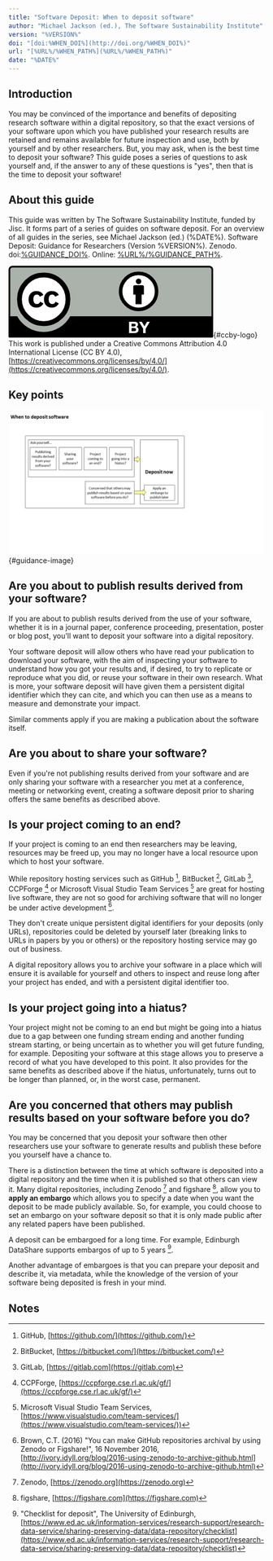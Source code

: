 ```yaml
---
title: "Software Deposit: When to deposit software"
author: "Michael Jackson (ed.), The Software Sustainability Institute"
version: "%VERSION%"
doi: "[doi:%WHEN_DOI%](http://doi.org/%WHEN_DOI%)"
url: "[%URL%/%WHEN_PATH%](%URL%/%WHEN_PATH%)"
date: "%DATE%"
---
```


## Introduction

You may be convinced of the importance and benefits of depositing research software within a digital repository, so that the exact versions of your software upon which you have published your research results are retained and remains available for future inspection and use, both by yourself and by other researchers. But, you may ask, when is the best time to deposit your software? This guide poses a series of questions to ask yourself and, if the answer to any of these questions is "yes", then that is the time to deposit your software!

## About this guide

This guide was written by The Software Sustainability Institute, funded by Jisc. It forms part of a series of guides on software deposit. For an overview of all guides in the series, see Michael Jackson (ed.) (%DATE%). Software Deposit: Guidance for Researchers (Version %VERSION%). Zenodo. doi:[%GUIDANCE_DOI%](http://doi.org/%GUIDANCE_DOI%). Online: [%URL%/%GUIDANCE_PATH%](%URL%/%GUIDANCE_PATH%).

![CC-BY 4.0 logo](./images/cc-by.png){#ccby-logo} This work is published under a Creative Commons Attribution 4.0 International License (CC BY 4.0), [https://creativecommons.org/licenses/by/4.0/](https://creativecommons.org/licenses/by/4.0/).

## Key points

![When to deposit software](./images/WhenToDepositSoftware.png){#guidance-image}

## Are you about to publish results derived from your software?

If you are about to publish results derived from the use of your software, whether it is in a journal paper, conference proceeding, presentation, poster or blog post, you'll want to deposit your software into a digital repository.

Your software deposit will allow others who have read your publication to download your software, with the aim of inspecting your software to understand how you got your results and, if desired, to try to replicate or reproduce what you did, or reuse your software in their own research. What is more, your software deposit will have given them a persistent digital identifier which they can cite, and which you can then use as a means to measure and demonstrate your impact.

Similar comments apply if you are making a publication about the software itself.

## Are you about to share your software?

Even if you're not publishing results derived from your software and are only sharing your software with a researcher you met at a conference, meeting or networking event, creating a software deposit prior to sharing offers the same benefits as described above.

## Is your project coming to an end?

If your project is coming to an end then researchers may be leaving, resources may be freed up, you may no longer have a local resource upon which to host your software.

While repository hosting services such as GitHub [^1], BitBucket [^2], GitLab [^3], CCPForge [^4] or Microsoft Visual Studio Team Services [^5] are great for hosting live software, they are not so good for archiving software that will no longer be under active development [^6].

They don't create unique persistent digital identifiers for your deposits (only URLs), repositories could be deleted by yourself later (breaking links to URLs in papers by you or others) or the repository hosting service may go out of business.

A digital repository allows you to archive your software in a place which will ensure it is available for yourself and others to inspect and reuse long after your project has ended, and with a persistent digital identifier too.

## Is your project going into a hiatus?

Your project might not be coming to an end but might be going into a hiatus due to a gap between one funding stream ending and another funding stream starting, or being uncertain as to whether you will get future funding, for example. Depositing your software at this stage allows you to preserve a record of what you have developed to this point. It also provides for the same benefits as described above if the hiatus, unfortunately, turns out to be longer than planned, or, in the worst case, permanent.

## Are you concerned that others may publish results based on your software before you do?

You may be concerned that you deposit your software then other researchers use your software to generate results and publish these before you yourself have a chance to.

There is a distinction between the time at which software is deposited into a digital repository and the time when it is published so that others can view it. Many digital repositories, including Zenodo [^7] and figshare [^8], allow you to **apply an embargo** which allows you to specify a date when you want the deposit to be made publicly available. So, for example, you could choose to set an embargo on your software deposit so that it is only made public after any related papers have been published.

A deposit can be embargoed for a long time. For example, Edinburgh DataShare supports embargos of up to 5 years [^9].

Another advantage of embargoes is that you can prepare your deposit and describe it, via metadata, while the knowledge of the version of your software being deposited is fresh in your mind.

## Notes

[^1]: GitHub, [https://github.com/](https://github.com/)
[^2]: BitBucket, [https://bitbucket.com/](https://bitbucket.com/)
[^3]: GitLab, [https://gitlab.com](https://gitlab.com)
[^4]: CCPForge, [https://ccpforge.cse.rl.ac.uk/gf/](https://ccpforge.cse.rl.ac.uk/gf/)
[^5]: Microsoft Visual Studio Team Services, [https://www.visualstudio.com/team-services/](https://www.visualstudio.com/team-services/))
[^6]: Brown, C.T. (2016) "You can make GitHub repositories archival by using Zenodo or Figshare!", 16 November 2016, [http://ivory.idyll.org/blog/2016-using-zenodo-to-archive-github.html](http://ivory.idyll.org/blog/2016-using-zenodo-to-archive-github.html)
[^7]: Zenodo, [https://zenodo.org](https://zenodo.org)
[^8]: figshare, [https://figshare.com](https://figshare.com)
[^9]: "Checklist for deposit", The University of Edinburgh, [https://www.ed.ac.uk/information-services/research-support/research-data-service/sharing-preserving-data/data-repository/checklist](https://www.ed.ac.uk/information-services/research-support/research-data-service/sharing-preserving-data/data-repository/checklist)
